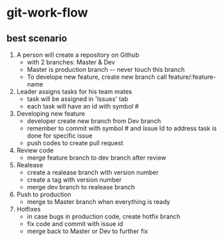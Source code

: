 # git-work-flow

## best scenario
1. A person will create a repository on Github
    - with 2 branches: Master & Dev
    - Master is production branch -- never touch this branch
    - To develope new feature, create new branch call feature/:feature-name
2. Leader assigns tasks for his team mates
    - task will be assigned in 'Issues' tab
    - each task will have an id with symbol #
3. Developing new feature
    - developer create new branch from Dev branch
    - remember to commit with symbol # and issue Id to address task is done for specific issue
    - push codes to create pull request 
4. Review code
    - merge feature branch to dev branch after review
5. Realease
    - create a realease branch with version number
    - create a tag with version number
    - merge dev branch to realease branch
6. Push to production
    - merge to Master branch when everything is ready
7. Hotfixes
    - in case bugs in production code, create hotfix branch
    - fix code and commit with issue id
    - merge back to Master or Dev to further fix
    
